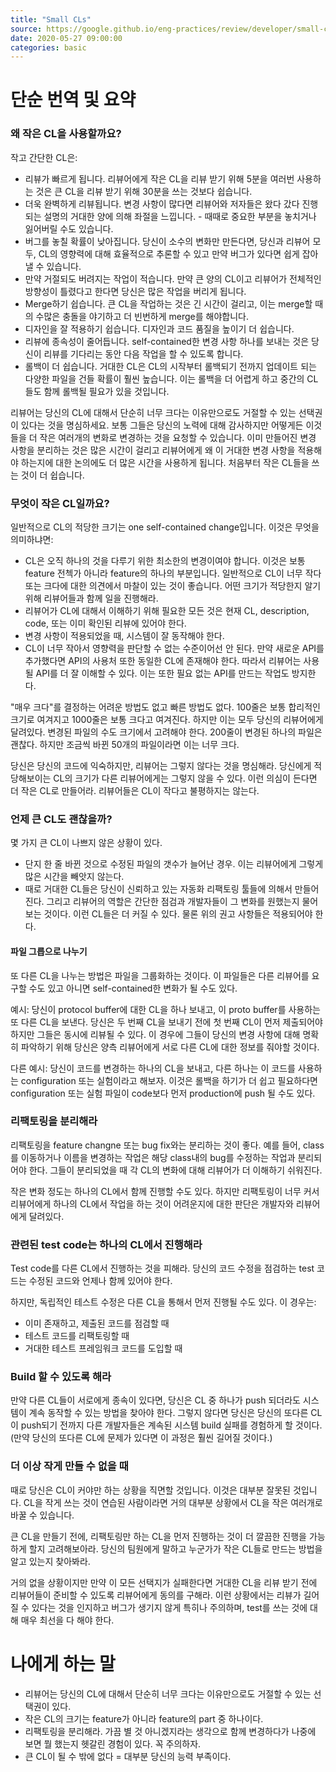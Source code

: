 ```yaml
---
title: "Small CLs"
source: https://google.github.io/eng-practices/review/developer/small-cls.html
date: 2020-05-27 09:00:00
categories: basic
---
```


<h1>단순 번역 및 요약</h1>
<h3>왜 작은 CL을 사용할까요?</h3>
작고 간단한 CL은:

* 리뷰가 빠르게 됩니다. 리뷰어에게 작은 CL을 리뷰 받기 위해 5분을 여러번 사용하는 것은 큰 CL을 리뷰 받기 위해 30분을 쓰는 것보다 쉽습니다.
* 더욱 완벽하게 리뷰됩니다. 변경 사항이 많다면 리뷰어와 저자들은 왔다 갔다 진행되는 설명의 거대한 양에 의해 좌절을 느낍니다. - 때때로 중요한 부분을 놓치거나 잃어버릴 수도 있습니다.
* 버그를 놓칠 확률이 낮아집니다. 당신이 소수의 변화만 만든다면, 당신과 리뷰어 모두, CL의 영향력에 대해 효율적으로 추론할 수 있고 만약 버그가 있다면 쉽게 잡아낼 수 있습니다.
* 만약 거절되도 버려지는 작업이 적습니다. 만약 큰 양의 CL이고 리뷰어가 전체적인 방향성이 틀렸다고 한다면 당신은 많은 작업을 버리게 됩니다.
* Merge하기 쉽습니다. 큰 CL을 작업하는 것은 긴 시간이 걸리고, 이는 merge할 때의 수많은 충돌을 야기하고 더 빈번하게 merge를 해야합니다.
* 디자인을 잘 적용하기 쉽습니다. 디자인과 코드 품질을 높이기 더 쉽습니다.
* 리뷰에 종속성이 줄어듭니다. self-contained한 변경 사항 하나를 보내는 것은 당신이 리뷰를 기다리는 동안 다음 작업을 할 수 있도록 합니다.
* 롤백이 더 쉽습니다. 거대한 CL은 CL의 시작부터 롤백되기 전까지 업데이트 되는 다양한 파일을 건들 확률이 훨씬 높습니다. 이는 롤백을 더 어렵게 하고 중간의 CL들도 함께 롤백될 필요가 있을 것입니다.

리뷰어는 당신의 CL에 대해서 단순히 너무 크다는 이유만으로도 거절할 수 있는 선택권이 있다는 것을 명심하세요. 보통 그들은 당신의 노력에 대해 감사하지만 어떻게든 이것들을 더 작은 여러개의 변화로 변경하는 것을 요청할 수 있습니다. 이미 만들어진 변경 사항을 분리하는 것은 많은 시간이 걸리고 리뷰어에게 왜 이 거대한 변경 사항을 적용해야 하는지에 대한 논의에도 더 많은 시간을 사용하게 됩니다. 처음부터 작은 CL들을 쓰는 것이 더 쉽습니다.

<h3>무엇이 작은 CL일까요?</h3>
일반적으로 CL의 적당한 크기는 one self-contained change입니다. 이것은 무엇을 의미하냐면:

* CL은 오직 하나의 것을 다루기 위한 최소한의 변경이여야 합니다. 이것은 보통 feature 전첵가 아니라 feature의 하나의 부분입니다. 일반적으로 CL이 너무 작다 또는 크다에 대한 의견에서 마찰이 있는 것이 좋습니다. 어떤 크기가 적당한지 알기 위해 리뷰어들과 함께 일을 진행해라.
* 리뷰어가 CL에 대해서 이해하기 위해 필요한 모든 것은 현재 CL, description, code, 또는 이미 확인된 리뷰에 있어야 한다.
* 변경 사항이 적용되었을 때, 시스템이 잘 동작해야 한다.
* CL이 너무 작아서 영향력을 판단할 수 없는 수준이어선 안 된다. 만약 새로운 API를 추가했다면 API의 사용처 또한 동일한 CL에 존재해야 한다. 따라서 리뷰어는 사용될 API를 더 잘 이해할 수 있다. 이는 또한 필요 없는 API를 만드는 작업도 방지한다.

"매우 크다"를 결정하는 어려운 방법도 없고 빠른 방법도 없다. 100줄은 보통 합리적인 크기로 여겨지고 1000줄은 보통 크다고 여겨진다. 하지만 이는 모두 당신의 리뷰어에게 달려있다. 변경된 파일의 수도 크기에서 고려해야 한다. 200줄이 변경된 하나의 파일은 괜찮다. 하지만 조금씩 바뀐 50개의 파일이라면 이는 너무 크다.

당신은 당신의 코드에 익숙하지만, 리뷰어는 그렇지 않다는 것을 명심해라. 당신에게 적당해보이는 CL의 크기가 다른 리뷰어에게는 그렇지 않을 수 있다. 이런 의심이 든다면 더 작은 CL로 만들어라. 리뷰어들은 CL이 작다고 불평하지는 않는다.

<h3>언제 큰 CL도 괜찮을까?</h3>
몇 가지 큰 CL이 나쁘지 않은 상황이 있다.

* 단지 한 줄 바뀐 것으로 수정된 파일의 갯수가 늘어난 경우. 이는 리뷰어에게 그렇게 많은 시간을 빼앗지 않는다.
* 때로 거대한 CL들은 당신이 신뢰하고 있는 자동화 리팩토링 툴들에 의해서 만들어진다. 그리고 리뷰어의 역할은 간단한 점검과 개발자들이 그 변화를 원했는지 물어보는 것이다. 이런 CL들은 더 커질 수 있다. 물론 위의 권고 사항들은 적용되어야 한다.

<h4>파일 그릅으로 나누기</h4>
또 다른 CL을 나누는 방법은 파일을 그룹화하는 것이다. 이 파일들은 다른 리뷰어를 요구할 수도 있고 아니면 self-contained한 변화가 될 수도 있다.

예시: 당신이 protocol buffer에 대한 CL을 하나 보내고, 이 proto buffer를 사용하는 또 다른 CL을 보낸다. 당신은 두 번째 CL을 보내기 전에 첫 번째 CL이 먼저 제출되어야 하지만 그들은 동시에 리뷰될 수 있다. 이 경우에 그들이 당신의 변경 사항에 대해 명확히 파악하기 위해 당신은 양측 리뷰어에게 서로 다른 CL에 대한 정보를 줘야할 것이다.

다른 예시: 당신이 코드를 변경하는 하나의 CL을 보내고, 다른 하나는 이 코드를 사용하는 configuration 또는 실험이라고 해보자. 이것은 롤백을 하기가 더 쉽고 필요하다면 configuration 또는 실험 파일이 code보다 먼저 production에 push 될 수도 있다.

<h3>리팩토링을 분리해라</h3>
리팩토링을 feature changne 또는 bug fix와는 분리하는 것이 좋다. 예를 들어, class를 이동하거나 이름을 변경하는 작업은 해당 class내의 bug를 수정하는 작업과 분리되어야 한다. 그들이 분리되었을 때 각 CL의 변화에 대해 리뷰어가 더 이해하기 쉬워진다.

작은 변화 정도는 하나의 CL에서 함께 진행할 수도 있다. 하지만 리팩토링이 너무 커서 리뷰어에게 하나의 CL에서 작업을 하는 것이 어려운지에 대한 판단은 개발자와 리뷰어에게 달려있다. 

<h3>관련된 test code는 하나의 CL에서 진행해라</h3>
Test code를 다른 CL에서 진행하는 것을 피해라. 당신의 코드 수정을 점검하는 test 코드는 수정된 코드와 언제나 함께 있어야 한다.

하지만, 독립적인 테스트 수정은 다른 CL을 통해서 먼저 진행될 수도 있다. 이 경우는:

* 이미 존재하고, 제출된 코드를 점검할 때
* 테스트 코드를 리팩토링할 때
* 거대한 테스트 프레임워크 코드를 도입할 때

<h3>Build 할 수 있도록 해라</h3>
만약 다른 CL들이 서로에게 종속이 있다면, 당신은 CL 중 하나가 push 되더라도 시스템이 계속 동작할 수 있는 방법을 찾아야 한다. 그렇지 않다면 당신은 당신의 또다른 CL이 push되기 전까지 다른 개발자들은 계속된 시스템 build 실패를 경험하게 할 것이다.(만약 당신의 또다른 CL에 문제가 있다면 이 과정은 훨씬 길어질 것이다.)

<h3>더 이상 작게 만들 수 없을 때</h3>
때로 당신은 CL이 커야만 하는 상황을 직면할 것입니다. 이것은 대부분 잘못된 것입니다. CL을 작게 쓰는 것이 연습된 사람이라면 거의 대부분 상황에서 CL을 작은 여러개로 바꿀 수 있습니다.

큰 CL을 만들기 전에, 리팩토링만 하는 CL을 먼저 진행하는 것이 더 깔끔한 진행을 가능하게 할지 고려해보아라. 당신의 팀원에게 말하고 누군가가 작은 CL들로 만드는 방법을 알고 있는지 찾아봐라.

거의 없을 상황이지만 만약 이 모든 선택지가 실패한다면 거대한 CL을 리뷰 받기 전에 리뷰어들이 준비할 수 있도록 리뷰어에게 동의를 구해라. 이런 상황에서는 리뷰가 길어질 수 있다는 것을 인지하고 버그가 생기지 않게 특히나 주의하며, test를 쓰는 것에 대해 매우 최선을 다 해야 한다.

<h1>나에게 하는 말</h1>

* 리뷰어는 당신의 CL에 대해서 단순히 너무 크다는 이유만으로도 거절할 수 있는 선택권이 있다.
* 작은 CL의 크기는 feature가 아니라 feature의 part 중 하나이다.
* 리팩토링을 분리해라. 가끔 별 것 아니겠지라는 생각으로 함께 변경하다가 나중에 보면 뭘 했는지 헷갈린 경험이 있다. 꼭 주의하자.
* 큰 CL이 될 수 밖에 없다 = 대부분 당신의 능력 부족이다.